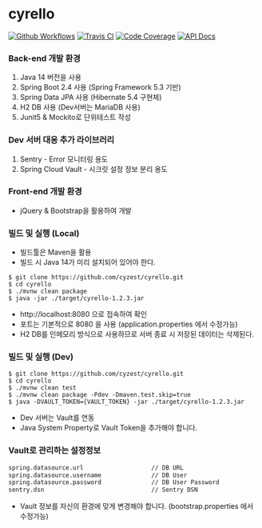 # cyrello

[![Github Workflows](https://github.com/cyzest/cyrello/workflows/Java%20CI%20with%20Maven/badge.svg)](https://github.com/cyzest/cyrello/actions?query=workflow%3A%22Java+CI+with+Maven%22)
[![Travis CI](https://img.shields.io/travis/cyzest/cyrello/master.svg?label=travis-ci)](https://travis-ci.org/cyzest/cyrello)
[![Code Coverage](https://codecov.io/gh/cyzest/cyrello/branch/master/graph/badge.svg)](https://codecov.io/gh/cyzest/cyrello)
[![API Docs](https://img.shields.io/badge/api--docs-open-blue.svg)](https://htmlpreview.github.io/?https://github.com/cyzest/cyrello/blob/master/src/main/resources/static/docs/api-docs.html)

### Back-end 개발 환경

1. Java 14 버전을 사용
1. Spring Boot 2.4 사용 (Spring Framework 5.3 기반)
1. Spring Data JPA 사용 (Hibernate 5.4 구현체)
1. H2 DB 사용 (Dev서버는 MariaDB 사용)
1. Junit5 & Mockito로 단위테스트 작성

### Dev 서버 대응 추가 라이브러리

1. Sentry - Error 모니터링 용도
1. Spring Cloud Vault - 시크릿 설정 정보 분리 용도

### Front-end 개발 환경

* jQuery & Bootstrap을 활용하여 개발

### 빌드 및 실행 (Local)

* 빌드툴은 Maven을 활용
* 빌드 시 Java 14가 미리 설치되어 있어야 한다.
```console
$ git clone https://github.com/cyzest/cyrello.git
$ cd cyrello
$ ./mvnw clean package
$ java -jar ./target/cyrello-1.2.3.jar
```
* http://localhost:8080 으로 접속하여 확인
* 포트는 기본적으로 8080 을 사용 (application.properties 에서 수정가능)
* H2 DB를 인메모리 방식으로 사용하므로 서버 종료 시 저장된 데이터는 삭제된다.

### 빌드 및 실행 (Dev)

```console
$ git clone https://github.com/cyzest/cyrello.git
$ cd cyrello
$ ./mvnw clean test
$ ./mvnw clean package -Pdev -Dmaven.test.skip=true
$ java -DVAULT_TOKEN={VAULT_TOKEN} -jar ./target/cyrello-1.2.3.jar
```
* Dev 서버는 Vault를 연동
* Java System Property로 Vault Token을 추가해야 합니다.

### Vault로 관리하는 설정정보

```txt
spring.datasource.url                   // DB URL
spring.datasource.username              // DB User
spring.datasource.password              // DB User Password
sentry.dsn                              // Sentry DSN
```
* Vault 정보를 자신의 환경에 맞게 변경해야 합니다. (bootstrap.properties 에서 수정가능)